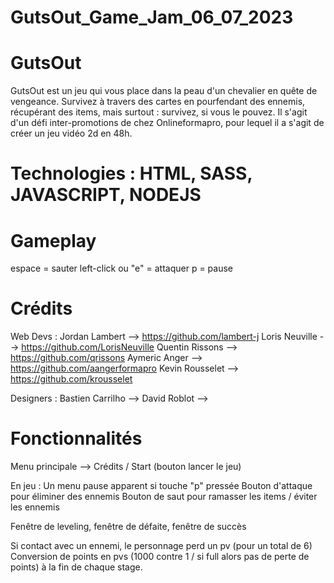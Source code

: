 # GutsOut_Game_Jam_06_07_2023

# GutsOut
GutsOut est un jeu qui vous place dans la peau d'un chevalier en quête de vengeance. Survivez à travers des cartes en pourfendant des ennemis, récupérant des items, mais surtout : survivez, si vous le pouvez.
Il s'agit d'un défi inter-promotions de chez Onlineformapro, pour lequel il a s'agit de créer un jeu vidéo 2d en 48h.

# Technologies : HTML, SASS, JAVASCRIPT, NODEJS

# Gameplay
espace = sauter
left-click ou "e" = attaquer
p = pause

# Crédits
Web Devs :
Jordan Lambert --> https://github.com/lambert-j
Loris Neuville --> https://github.com/LorisNeuville
Quentin Rissons --> https://github.com/qrissons
Aymeric Anger --> https://github.com/aangerformapro
Kevin Rousselet --> https://github.com/krousselet

Designers :
Bastien Carrilho --> 
David Roblot -->


# Fonctionnalités

Menu principale --> Crédits / Start (bouton lancer le jeu)

En jeu : Un menu pause apparent si touche "p" pressée
	 Bouton d'attaque pour éliminer des ennemis
	 Bouton de saut pour ramasser les items / éviter les ennemis

Fenêtre de leveling, fenêtre de défaite, fenêtre de succès

Si contact avec un ennemi, le personnage perd un pv (pour un total de 6)
Conversion de points en pvs (1000 contre 1 / si full alors pas de perte de points) à la fin de chaque stage.